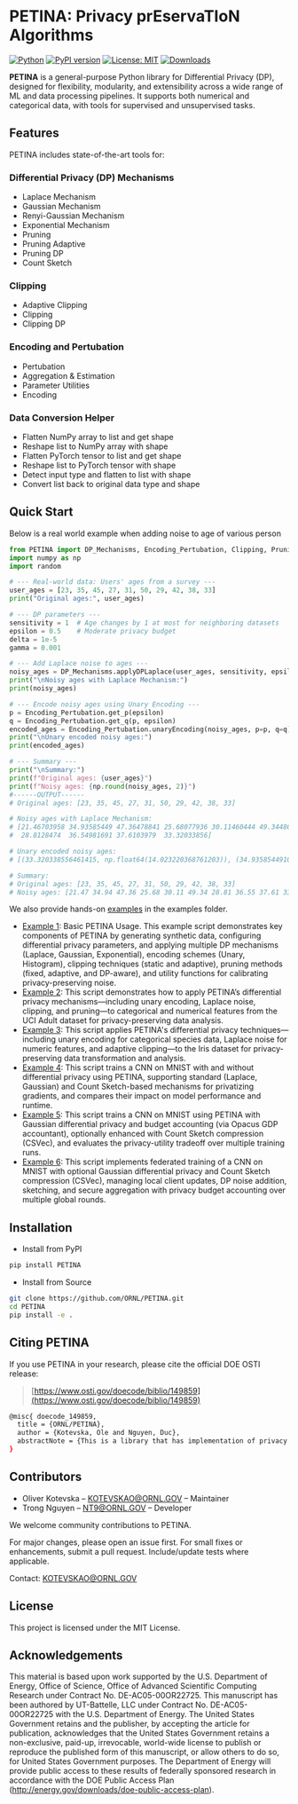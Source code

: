 

# PETINA: Privacy prEservaTIoN Algorithms

[![Python](https://img.shields.io/pypi/pyversions/petina)](https://pypi.org/project/PETINA/)
[![PyPI version](https://img.shields.io/pypi/v/petina)](https://pypi.org/project/PETINA/)
[![License: MIT](https://img.shields.io/badge/License-MIT-yellow.svg)](LICENSE)
[![Downloads](https://static.pepy.tech/badge/petina)](https://pepy.tech/project/petina)

**PETINA** is a general-purpose Python library for Differential Privacy (DP), designed for flexibility, modularity, and extensibility across a wide range of ML and data processing pipelines. It supports both numerical and categorical data, with tools for supervised and unsupervised tasks.

##  Features

PETINA includes state-of-the-art tools for:

###  Differential Privacy (DP) Mechanisms
- Laplace Mechanism
- Gaussian Mechanism
- Renyi-Gaussian Mechanism
- Exponential Mechanism
- Pruning
- Pruning Adaptive
- Pruning DP
- Count Sketch

###  Clipping
- Adaptive Clipping
- Clipping
- Clipping DP

### Encoding and Pertubation
- Pertubation
- Aggregation & Estimation
- Parameter Utilities
- Encoding

### Data Conversion Helper
- Flatten NumPy array to list and get shape
- Reshape list to NumPy array with shape
- Flatten PyTorch tensor to list and get shape
- Reshape list to PyTorch tensor with shape
- Detect input type and flatten to list with shape
- Convert list back to original data type and shape

## Quick Start

Below is a real world example when adding noise to age of various person
```python
from PETINA import DP_Mechanisms, Encoding_Pertubation, Clipping, Pruning
import numpy as np
import random

# --- Real-world data: Users' ages from a survey ---
user_ages = [23, 35, 45, 27, 31, 50, 29, 42, 38, 33]
print("Original ages:", user_ages)

# --- DP parameters ---
sensitivity = 1  # Age changes by 1 at most for neighboring datasets
epsilon = 0.5    # Moderate privacy budget
delta = 1e-5
gamma = 0.001

# --- Add Laplace noise to ages ---
noisy_ages = DP_Mechanisms.applyDPLaplace(user_ages, sensitivity, epsilon)
print("\nNoisy ages with Laplace Mechanism:")
print(noisy_ages)

# --- Encode noisy ages using Unary Encoding ---
p = Encoding_Pertubation.get_p(epsilon)
q = Encoding_Pertubation.get_q(p, epsilon)
encoded_ages = Encoding_Pertubation.unaryEncoding(noisy_ages, p=p, q=q)
print("\nUnary encoded noisy ages:")
print(encoded_ages)

# --- Summary ---
print("\nSummary:")
print(f"Original ages: {user_ages}")
print(f"Noisy ages: {np.round(noisy_ages, 2)}")
#------OUTPUT------
# Original ages: [23, 35, 45, 27, 31, 50, 29, 42, 38, 33]

# Noisy ages with Laplace Mechanism:
# [21.46703958 34.93585449 47.36478841 25.68077936 30.11460444 49.3448666
#  28.8128474  36.54981691 37.6103979  33.32033856]

# Unary encoded noisy ages:
# [(33.320338556461415, np.float64(14.023220368761203)), (34.935854491045006, np.float64(5.97677963123879)), (36.54981690878978, np.float64(22.06966110628362)), (37.61039790139999, np.float64(-10.116101843806039)), (47.36478841495265, np.float64(-18.162542581328452)), (49.34486659855414, np.float64(14.023220368761203)), (21.467039579955127, np.float64(-18.162542581328452)), (25.6807793619914, np.float64(-2.069661106283625)), (28.812847396103876, np.float64(5.97677963123879)), (30.114604444236978, np.float64(-10.116101843806039))]

# Summary:
# Original ages: [23, 35, 45, 27, 31, 50, 29, 42, 38, 33]
# Noisy ages: [21.47 34.94 47.36 25.68 30.11 49.34 28.81 36.55 37.61 33.32]
```
We also provide hands-on [examples](./PETINA/examples/) in the examples folder.

- [Example 1](./PETINA/examples/1_basic.py): Basic PETINA Usage. This example script demonstrates key components of PETINA by generating synthetic data, configuring differential privacy parameters, and applying multiple DP mechanisms (Laplace, Gaussian, Exponential), encoding schemes (Unary, Histogram), clipping techniques (static and adaptive), pruning methods (fixed, adaptive, and DP-aware), and utility functions for calibrating privacy-preserving noise.
- [Example 2](./PETINA/examples/2_Personal_data.py): This script demonstrates how to apply PETINA’s differential privacy mechanisms—including unary encoding, Laplace noise, clipping, and pruning—to categorical and numerical features from the UCI Adult dataset for privacy-preserving data analysis.
- [Example 3](./PETINA/examples/3_Iris_data.py): This script applies PETINA's differential privacy techniques—including unary encoding for categorical species data, Laplace noise for numeric features, and adaptive clipping—to the Iris dataset for privacy-preserving data transformation and analysis.
- [Example 4](./PETINA/examples/4_ML_MNIST_No_MA.py): This script trains a CNN on MNIST with and without differential privacy using PETINA, supporting standard (Laplace, Gaussian) and Count Sketch-based mechanisms for privatizing gradients, and compares their impact on model performance and runtime.
- [Example 5](./PETINA/examples/5_ML_MNIST_MA_Opacus.py): This script trains a CNN on MNIST using PETINA with Gaussian differential privacy and budget accounting (via Opacus GDP accountant), optionally enhanced with Count Sketch compression (CSVec), and evaluates the privacy-utility tradeoff over multiple training runs.
- [Example 6](./PETINA/examples/6_FL_MNIST_MA_Opacus.py): This script implements federated training of a CNN on MNIST with optional Gaussian differential privacy and Count Sketch compression (CSVec), managing local client updates, DP noise addition, sketching, and secure aggregation with privacy budget accounting over multiple global rounds.
##  Installation
- Install from PyPI
```bash
pip install PETINA
```
- Install from Source
```bash
git clone https://github.com/ORNL/PETINA.git
cd PETINA
pip install -e .
```
## Citing PETINA
If you use PETINA in your research, please cite the official DOE OSTI release:  
> [https://www.osti.gov/doecode/biblio/149859](https://www.osti.gov/doecode/biblio/149859)
```bash
@misc{ doecode_149859,
  title = {ORNL/PETINA},
  author = {Kotevska, Ole and Nguyen, Duc},
  abstractNote = {This is a library that has implementation of privacy preservation algorithms.},
}
```
## Contributors
- Oliver Kotevska – KOTEVSKAO@ORNL.GOV – Maintainer
- Trong Nguyen – NT9@ORNL.GOV – Developer


We welcome community contributions to PETINA.

For major changes, please open an issue first. For small fixes or enhancements, submit a pull request. Include/update tests where applicable.

Contact: KOTEVSKAO@ORNL.GOV

## License
This project is licensed under the MIT License.

## Acknowledgements
This material is based upon work supported by the U.S. Department of Energy, Office of Science, Office of Advanced Scientific Computing Research under Contract No. DE-AC05-00OR22725. This manuscript has been authored by UT-Battelle, LLC under Contract No. DE-AC05-00OR22725 with the U.S. Department of Energy. The United States Government retains and the publisher, by accepting the article for publication, acknowledges that the United States Government retains a non-exclusive, paid-up, irrevocable, world-wide license to publish or reproduce the published form of this manuscript, or allow others to do so, for United States Government purposes. The Department of Energy will provide public access to these results of federally sponsored research in accordance with the DOE Public Access Plan (http://energy.gov/downloads/doe-public-access-plan).


